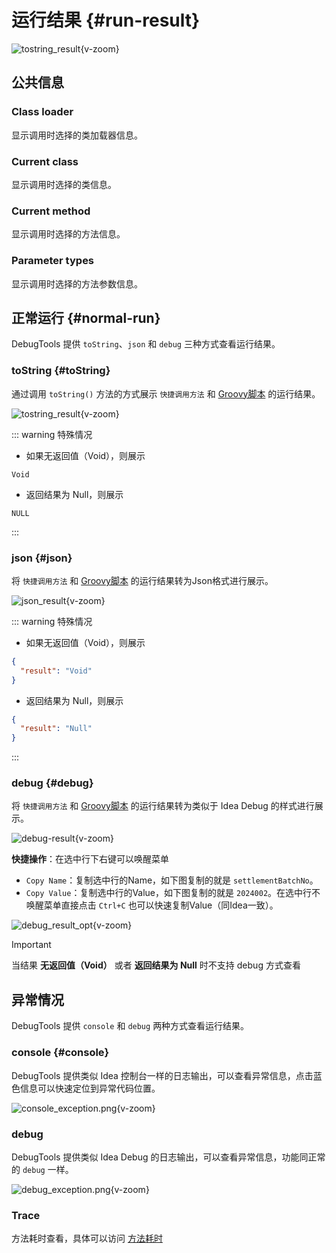 # 运行结果 {#run-result}

![tostring_result](/images/tostring_result.png){v-zoom}

## 公共信息

### Class loader

显示调用时选择的类加载器信息。

### Current class

显示调用时选择的类信息。

### Current method

显示调用时选择的方法信息。

### Parameter types

显示调用时选择的方法参数信息。

## 正常运行 {#normal-run}

DebugTools 提供 `toString`、`json` 和 `debug` 三种方式查看运行结果。

### toString {#toString}

通过调用 `toString()` 方法的方式展示 `快捷调用方法` 和 [Groovy脚本](./groovy-execute) 的运行结果。

![tostring_result](/images/tostring_result.png){v-zoom}

::: warning 特殊情况

- 如果无返回值（Void），则展示

```text
Void
```

- 返回结果为 Null，则展示

```text
NULL
```

:::

### json {#json}

将 `快捷调用方法` 和 [Groovy脚本](./groovy-execute) 的运行结果转为Json格式进行展示。

![json_result](/images/json_result.png){v-zoom}

::: warning 特殊情况

- 如果无返回值（Void），则展示

```json
{
  "result": "Void"
}
```

- 返回结果为 Null，则展示

```json
{
  "result": "Null"
}
```

:::

### debug {#debug}

将 `快捷调用方法` 和 [Groovy脚本](./groovy-execute) 的运行结果转为类似于 Idea Debug 的样式进行展示。

![debug-result](/images/debug_result.png){v-zoom}

**快捷操作**：在选中行下右键可以唤醒菜单

- `Copy Name`：复制选中行的Name，如下图复制的就是 `settlementBatchNo`。
- `Copy Value`：复制选中行的Value，如下图复制的就是 `2024002`。在选中行不唤醒菜单直接点击 `Ctrl+C` 也可以快速复制Value（同Idea一致）。

![debug_result_opt](/images/debug_result_opt.png){v-zoom}

> [!IMPORTANT]  
> 当结果 **无返回值（Void）** 或者 **返回结果为 Null** 时不支持 debug 方式查看

## 异常情况

DebugTools 提供 `console` 和 `debug` 两种方式查看运行结果。

### console {#console}

DebugTools 提供类似 Idea 控制台一样的日志输出，可以查看异常信息，点击蓝色信息可以快速定位到异常代码位置。

![console_exception.png](/images/console_exception.png){v-zoom}

### debug

DebugTools 提供类似 Idea Debug 的日志输出，可以查看异常信息，功能同正常的 `debug` 一样。

![debug_exception.png](/images/debug_exception.png){v-zoom}

### Trace

方法耗时查看，具体可以访问 [方法耗时](./trace-method)